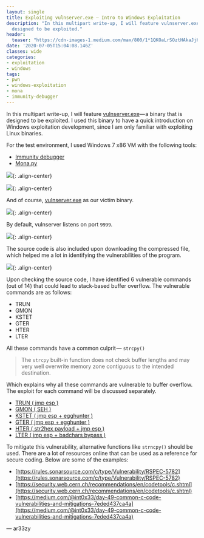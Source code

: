 ```yaml
---
layout: single
title: Exploiting vulnserver.exe — Intro to Windows Exploitation
description: "In this multipart write-up, I will feature vulnserver.exe — a binary that is
  designed to be exploited."
header:
  teaser: "https://cdn-images-1.medium.com/max/800/1*1QKOaLrSOztHAkaJjH3aBQ.png"
date: '2020-07-05T15:04:08.146Z'
classes: wide
categories:
- exploitation 
- windows
tags:
- pwn
- windows-exploitation
- mona
- immunity-debugger
---
```


In this multipart write-up, I will feature [vulnserver.exe](http://www.thegreycorner.com/p/vulnserver.html)— a binary that is designed to be exploited. I used this binary to have a quick introduction on Windows exploitation development, since I am only familiar with exploiting Linux binaries.

For the test environment, I used Windows 7 x86 VM with the following tools:

*   [Immunity debugger](https://www.immunityinc.com/products/debugger/)
*   [Mona.py](https://github.com/corelan/mona)

![](https://cdn-images-1.medium.com/max/800/1*C-uWKx8m5Di_SSml9M9xag.jpeg){: .align-center}

![](https://cdn-images-1.medium.com/max/800/1*1QKOaLrSOztHAkaJjH3aBQ.png){: .align-center}

And of course, [vulnserver.exe](http://www.thegreycorner.com/p/vulnserver.html) as our victim binary.

![](https://cdn-images-1.medium.com/max/800/1*7bmgBpckTY2tg31mFzbL5Q.png){: .align-center}

By default, vulnserver listens on port `9999`.

![](https://cdn-images-1.medium.com/max/800/1*ZywFYFJa6DhKVY3BwVczIg.png){: .align-center}

The source code is also included upon downloading the compressed file, which helped me a lot in identifying the vulnerabilities of the program.

![](https://cdn-images-1.medium.com/max/800/1*Uw_cehfmg-QZEZYXEYaBGw.png){: .align-center}

Upon checking the source code, I have identified 6 vulnerable commands (out of 14) that could lead to stack-based buffer overflow. The vulnerable commands are as follows:

*   TRUN
*   GMON
*   KSTET
*   GTER
*   HTER
*   LTER

All these commands have a common culprit — `strcpy()`

> The `strcpy` built-in function does not check buffer lengths and may very well overwrite memory zone contiguous to the intended destination.

Which explains why all these commands are vulnerable to buffer overflow. The exploit for each command will be discussed separately.

*   [TRUN ( jmp esp )](/exploitation/windows/windows-exploitation-vulnserver-trun-command/)
*   [GMON ( SEH )](/exploitation/windows/windows-exploitation-vulnserver-gmon-command/)
*   [KSTET ( jmp esp + egghunter )](/exploitation/windows/windows-exploitation-vulnserver-kstet-command/)
*   [GTER ( jmp esp + egghunter )](/exploitation/windows/windows-exploitation-vulnserver-gter-command/)
*   [HTER ( str2hex payload + jmp esp )](/exploitation/windows/windows-exploitation-vulnserver-hter-command/)
*   [LTER ( jmp esp + badchars bypass )](/exploitation/windows/windows-exploitation-vulnserver-lter-command/)

To mitigate this vulnerability, alternative functions like `strncpy()` should be used. There are a lot of resources online that can be used as a reference for secure coding. Below are some of the examples:

*   [https://rules.sonarsource.com/c/type/Vulnerability/RSPEC-5782](https://rules.sonarsource.com/c/type/Vulnerability/RSPEC-5782)
*   [https://security.web.cern.ch/recommendations/en/codetools/c.shtml](https://security.web.cern.ch/recommendations/en/codetools/c.shtml)
*   [https://medium.com/@int0x33/day-49-common-c-code-vulnerabilities-and-mitigations-7eded437ca4a](https://medium.com/@int0x33/day-49-common-c-code-vulnerabilities-and-mitigations-7eded437ca4a)

— ar33zy
